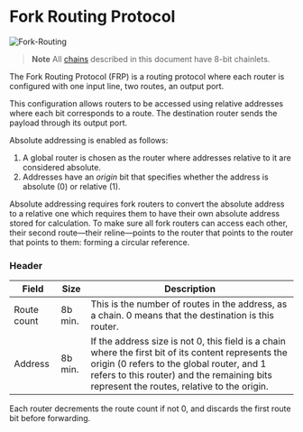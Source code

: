 # Fork Routing Protocol

![Fork-Routing](https://user-images.githubusercontent.com/35694451/208344240-cae75190-51f8-4d8c-88c7-c317a69d08fa.png)

> **Note** All [chains](https://github.com/ghoomfrog/universe/blob/main/computer%20science/chain.md) described in this document have 8-bit chainlets.

The Fork Routing Protocol (FRP) is a routing protocol where each router is configured with one input line, two routes, an output port.

This configuration allows routers to be accessed using relative addresses where each bit corresponds to a route. The destination router sends the payload through its output port.

Absolute addressing is enabled as follows:
1. A global router is chosen as the router where addresses relative to it are considered absolute.
2. Addresses have an *origin* bit that specifies whether the address is absolute (0) or relative (1).

Absolute addressing requires fork routers to convert the absolute address to a relative one which requires them to have their own absolute address stored for calculation. To make sure all fork routers can access each other, their second route—their reline—points to the router that points to the router that points to them: forming a circular reference.

### Header

Field       |Size      |Description
------------|----------|-----------
Route count |8b min.   |This is the number of routes in the address, as a chain. 0 means that the destination is this router.
Address     |8b min.   |If the address size is not 0, this field is a chain where the first bit of its content represents the origin (0 refers to the global router, and 1 refers to this router) and the remaining bits represent the routes, relative to the origin.

Each router decrements the route count if not 0, and discards the first route bit before forwarding.
